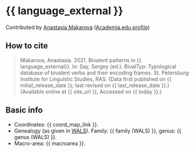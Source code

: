 # {{ language_external }}
Contributed by [Anastasia Makarova](https://katalog.uu.se/profile/?id=N20-1741) ([Academia.edu profile](https://independent.academia.edu/AnastasiaMakarova1))

## How to cite
> Makarova, Anastasia. 2021. Bivalent patterns in {{ language_external}}. 
> In: Say, Sergey (ed.). BivalTyp: Typological database of bivalent verbs and their encoding frames. 
> St. Petersburg: Institute for Linguistic Studies, RAS. 
> (Data first published on {{ initial_release_date }}; 
> last revised on {{ last_release_date }}.) (Available online at {{ site_url }}, 
> Accessed on {{ today }}.)

## Basic info
- Coordinates: {{ coord_map_link }}.
- Genealogy (as given in [WALS](https://wals.info/)). Family: {{ family (WALS) }}, genus: {{ genus (WALS) }}.
- Macro-area: {{ macroarea }}.
